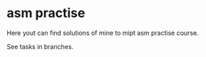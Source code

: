 # asm practise

Here yout can find solutions of mine to mipt asm practise course.

See tasks in branches.
